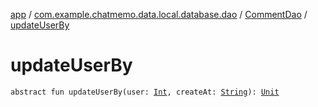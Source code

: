 [app](../../index.md) / [com.example.chatmemo.data.local.database.dao](../index.md) / [CommentDao](index.md) / [updateUserBy](./update-user-by.md)

# updateUserBy

`abstract fun updateUserBy(user: `[`Int`](https://kotlinlang.org/api/latest/jvm/stdlib/kotlin/-int/index.html)`, createAt: `[`String`](https://kotlinlang.org/api/latest/jvm/stdlib/kotlin/-string/index.html)`): `[`Unit`](https://kotlinlang.org/api/latest/jvm/stdlib/kotlin/-unit/index.html)